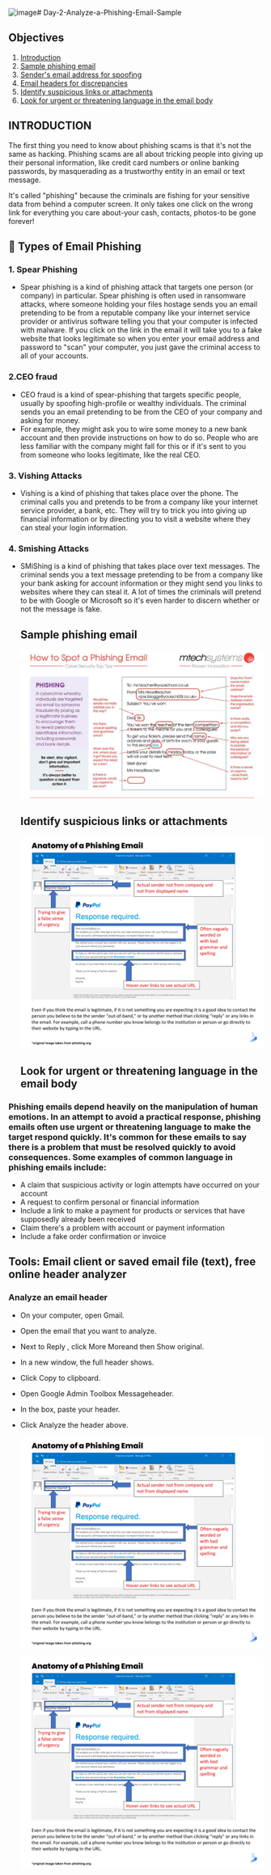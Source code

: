 <img width="1920" height="1080" alt="image" src="https://github.com/user-attachments/assets/ee60641a-0c54-4618-b948-4a7f8b8ad24d" /># Day-2-Analyze-a-Phishing-Email-Sample
## Objectives
1. [Introduction](#introduction)
2. [Sample phishing email](#samplephishingemail)
3. [Sender's email address for spoofing](#sender'semailaddressforspoofing)
4. [Email headers for discrepancies](#emailheadersfordiscrepancies)
5. [Identify suspicious links or attachments](#IdentifysuspiciouslinksorattachmentsM)
6. [Look for urgent or threatening language in the email body](#Lookforurgentorthreateninglanguageintheemailbody)

## INTRODUCTION
The first thing you need to know about phishing scams is that it's not the same as hacking. Phishing scams are all about tricking people into giving up their personal information, like credit card numbers or online banking passwords, by masquerading as a trustworthy entity in an email or text message.

It's called "phishing" because the criminals are fishing for your sensitive data from behind a computer screen. It only takes one click on the wrong link for everything you care about-your cash, contacts, photos-to be gone forever! 

## 📌 Types of Email Phishing
### 1. Spear Phishing
- Spear phishing is a kind of phishing attack that targets one person (or company) in particular. Spear phishing is often used in ransomware attacks, where someone holding your files hostage sends you an email pretending to be from a reputable company like your internet service provider or antivirus software telling you that your computer is infected with malware. If you click on the link in the email it will take you to a fake website that looks legitimate so when you enter your email address and password to "scan" your computer, you just gave the criminal access to all of your accounts.
### 2.CEO fraud
  - CEO fraud is a kind of spear-phishing that targets specific people, usually by spoofing high-profile or wealthy individuals. The criminal sends you an email pretending to be from the CEO of your company and asking for money.
  -  For example, they might ask you to wire some money to a new bank account and then provide instructions on how to do so. People who are less familiar with the company might fall for this or if it's sent to you from someone who looks legitimate, like the real CEO.
### 3. Vishing Attacks
- Vishing is a kind of phishing that takes place over the phone. The criminal calls you and pretends to be from a company like your internet service provider, a bank, etc. They will try to trick you into giving up financial information or by directing you to visit a website where they can steal your login information.
### 4. Smishing Attacks
- SMiShing is a kind of phishing that takes place over text messages. The criminal sends you a text message pretending to be from a company like your bank asking for account information or they might send you links to websites where they can steal it. A lot of times the criminals will pretend to be with Google or Microsoft so it's even harder to discern whether or not the message is fake.

  ## Sample phishing email
  ![image](https://github.com/NATTOMR/Day-2-Analyze-a-Phishing-Email-Sample/blob/main/M-Tech-Phishing-Emails-1024x724.jpg)

  ## Identify suspicious links or attachments
   ![image](https://github.com/NATTOMR/Day-2-Analyze-a-Phishing-Email-Sample/blob/main/Anatomy-of-a-Phishing-Email.webp)

  ## Look for urgent or threatening language in the email body
### Phishing emails depend heavily on the manipulation of human emotions. In an attempt to avoid a practical response, phishing emails often use urgent or threatening language to make the target respond quickly. It's common for these emails to say there is a problem that must be resolved quickly to avoid consequences. Some examples of common language in phishing emails include:

- A claim that suspicious activity or login attempts have occurred on your account
- A request to confirm personal or financial information
- Include a link to make a payment for products or services that have supposedly already been received
- Claim there's a problem with account or payment information
- Include a fake order confirmation or invoice


## Tools: Email client or saved email file (text), free online header analyzer
 ### Analyze an email header
 
- On your computer, open Gmail.
- Open the email that you want to analyze.
- Next to Reply , click More Moreand then Show original.
- In a new window, the full header shows.
- Click Copy to clipboard.
- Open Google Admin Toolbox Messageheader.
- In the box, paste your header.
- Click Analyze the header above.

  ![image](https://github.com/NATTOMR/Day-2-Analyze-a-Phishing-Email-Sample/blob/main/Anatomy-of-a-Phishing-Email.webp)

   ![image](https://github.com/NATTOMR/Day-2-Analyze-a-Phishing-Email-Sample/blob/main/Anatomy-of-a-Phishing-Email.webp)
